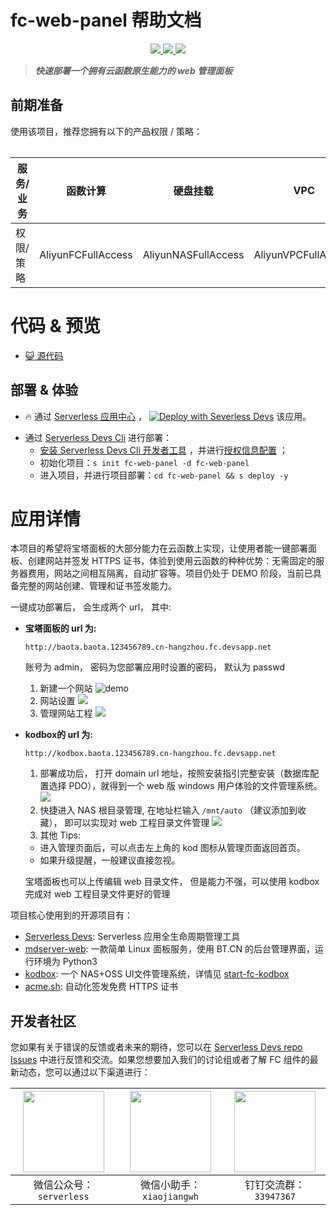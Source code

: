 # fc-web-panel 帮助文档

<p align="center" class="flex justify-center">
    <a href="https://www.serverless-devs.com" class="ml-1">
    <img src="http://editor.devsapp.cn/icon?package=fc-web-panel&type=packageType">
  </a>
  <a href="http://www.devsapp.cn/details.html?name=fc-web-panel" class="ml-1">
    <img src="http://editor.devsapp.cn/icon?package=fc-web-panel&type=packageVersion">
  </a>
  <a href="http://www.devsapp.cn/details.html?name=fc-web-panel" class="ml-1">
    <img src="http://editor.devsapp.cn/icon?package=fc-web-panel&type=packageDownload">
  </a>
</p>

<description>

> ***快速部署一个拥有云函数原生能力的 web 管理面板***

</description>

<table>

## 前期准备
使用该项目，推荐您拥有以下的产品权限 / 策略：

| 服务/业务 | 函数计算 |  硬盘挂载 |  VPC |  其它 |     
| --- |  --- |   --- |   --- |   --- |   
| 权限/策略 | AliyunFCFullAccess |  AliyunNASFullAccess |  AliyunVPCFullAccess |  AliyunECSFullAccess |     


</table>

<codepre id="codepre">

# 代码 & 预览

- [:smiley_cat: 源代码](https://github.com/devsapp/Serverless-Baota)

        

</codepre>

<deploy>

## 部署 & 体验

<appcenter>

- :fire: 通过 [Serverless 应用中心](https://fcnext.console.aliyun.com/applications/create?template=fc-web-panel) ，
[![Deploy with Severless Devs](https://img.alicdn.com/imgextra/i1/O1CN01w5RFbX1v45s8TIXPz_!!6000000006118-55-tps-95-28.svg)](https://fcnext.console.aliyun.com/applications/create?template=fc-web-panel)  该应用。 

</appcenter>

- 通过 [Serverless Devs Cli](https://www.serverless-devs.com/serverless-devs/install) 进行部署：
    - [安装 Serverless Devs Cli 开发者工具](https://www.serverless-devs.com/serverless-devs/install) ，并进行[授权信息配置](https://www.serverless-devs.com/fc/config) ；
    - 初始化项目：`s init fc-web-panel -d fc-web-panel`   
    - 进入项目，并进行项目部署：`cd fc-web-panel && s deploy -y`

</deploy>

<appdetail id="flushContent">

# 应用详情

本项目的希望将宝塔面板的大部分能力在云函数上实现，让使用者能一键部署面板、创建网站并签发 HTTPS 证书，体验到使用云函数的种种优势：无需固定的服务器费用，网站之间相互隔离，自动扩容等。项目仍处于 DEMO 阶段，当前已具备完整的网站创建、管理和证书签发能力。

一键成功部署后， 会生成两个 url， 其中:

- **宝塔面板的 url 为:**

  `http://baota.baota.123456789.cn-hangzhou.fc.devsapp.net`

  账号为 admin， 密码为您部署应用时设置的密码， 默认为 passwd

  1. 新建一个网站
  ![demo](https://img.alicdn.com/imgextra/i1/O1CN01AckOp31nfB3cKsA8p_!!6000000005116-0-tps-3048-1336.jpg)
  2. 网站设置
  ![](https://img.alicdn.com/imgextra/i3/O1CN01wPYWkZ1FhkLUjLn5p_!!6000000000519-0-tps-2630-1498.jpg)
  3. 管理网站工程
  ![](https://img.alicdn.com/imgextra/i1/O1CN01CFQl5L1t6GZ0evBMY_!!6000000005852-0-tps-2394-650.jpg)

- **kodbox的 url 为:**
  
  `http://kodbox.baota.123456789.cn-hangzhou.fc.devsapp.net`

  1. 部署成功后， 打开 domain url 地址，按照安装指引完整安装（数据库配置选择 PDO），就得到一个 web 版 windows 用户体验的文件管理系统。
 ![](https://img.alicdn.com/imgextra/i2/O1CN01KkJoBE1PbT2w3zmxb_!!6000000001859-2-tps-1034-832.png)
  2. 快捷进入 NAS 根目录管理, 在地址栏输入 `/mnt/auto` （建议添加到收藏）， 即可以实现对 web 工程目录文件管理
  ![](https://img.alicdn.com/imgextra/i1/O1CN013QtzXr1HCGK5I5qh7_!!6000000000721-2-tps-1280-712.png)
  3. 其他 Tips:
   - 进入管理页面后，可以点击左上角的 kod 图标从管理页面返回首页。
   - 如果升级提醒，一般建议直接忽视。

  宝塔面板也可以上传编辑 web 目录文件， 但是能力不强，可以使用 kodbox 完成对 web 工程目录文件更好的管理

项目核心使用到的开源项目有：

- [Serverless Devs](http://www.serverless-devs.com): Serverless 应用全生命周期管理工具
- [mdserver-web](https://github.com/midoks/mdserver-web): 一款简单 Linux 面板服务，使用 BT.CN 的后台管理界面，运行环境为 Python3
- [kodbox](https://github.com/kalcaddle/kodbox): 一个 NAS+OSS UI文件管理系统，详情见 [start-fc-kodbox](https://github.com/devsapp/start-fc-kodbox)
- [acme.sh](https://acme.sh): 自动化签发免费 HTTPS 证书

</appdetail>

<devgroup>

## 开发者社区

您如果有关于错误的反馈或者未来的期待，您可以在 [Serverless Devs repo Issues](https://github.com/serverless-devs/serverless-devs/issues) 中进行反馈和交流。如果您想要加入我们的讨论组或者了解 FC 组件的最新动态，您可以通过以下渠道进行：

<p align="center">

| <img src="https://serverless-article-picture.oss-cn-hangzhou.aliyuncs.com/1635407298906_20211028074819117230.png" width="130px" > | <img src="https://serverless-article-picture.oss-cn-hangzhou.aliyuncs.com/1635407044136_20211028074404326599.png" width="130px" > | <img src="https://serverless-article-picture.oss-cn-hangzhou.aliyuncs.com/1635407252200_20211028074732517533.png" width="130px" > |
|--- | --- | --- |
| <center>微信公众号：`serverless`</center> | <center>微信小助手：`xiaojiangwh`</center> | <center>钉钉交流群：`33947367`</center> | 

</p>

</devgroup>